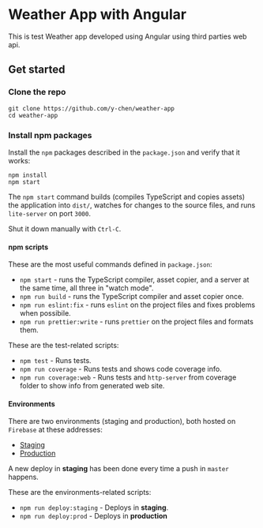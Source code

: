 # Weather App with Angular

This is test Weather app developed using Angular using third parties web api.

## Get started

### Clone the repo

```shell
git clone https://github.com/y-chen/weather-app
cd weather-app
```

### Install npm packages

Install the `npm` packages described in the `package.json` and verify that it works:

```shell
npm install
npm start
```

The `npm start` command builds (compiles TypeScript and copies assets) the application into `dist/`, watches for changes to the source files, and runs `lite-server` on port `3000`.

Shut it down manually with `Ctrl-C`.

#### npm scripts

These are the most useful commands defined in `package.json`:

* `npm start` - runs the TypeScript compiler, asset copier, and a server at the same time, all three in "watch mode".
* `npm run build` - runs the TypeScript compiler and asset copier once.
* `npm run eslint:fix` - runs `eslint` on the project files and fixes problems when possibile.
* `npm run prettier:write` - runs `prettier` on the project files and formats them.

These are the test-related scripts:

* `npm test` - Runs tests.
* `npm run coverage` - Runs tests and shows code coverage info.
* `npm run coverage:web` - Runs tests and `http-server` from coverage folder to show info from generated web site.

#### Environments

There are two environments (staging and production), both hosted on `Firebase` at these addresses:

* [Staging](https://ng-weather-app-staging.web.app)
* [Production](https://ng-weather-app-prod.web.app)

A new deploy in **staging** has been done every time a push in `master` happens.

These are the environments-related scripts:

* `npm run deploy:staging` - Deploys in **staging**.
* `npm run deploy:prod` - Deploys in **production**
